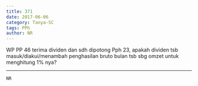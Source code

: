 ```yaml
---
title: 371
date: 2017-06-06
category: Tanya-SC
tags: PPh
author: NR
---
```


WP PP 46 terima dividen dan sdh dipotong Pph 23, apakah dividen tsb masuk/diakui/menambah penghasilan bruto bulan tsb sbg omzet untuk menghitung 1% nya?

---



`NR`
